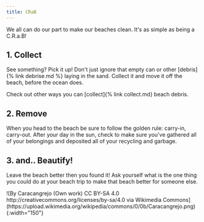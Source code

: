 ```yaml
---
title: CRaB
---
```

We all can do our part to make our beaches clean. It's as simple as being a C.R.a.B!

## 1. Collect
See something? Pick it up! Don't just ignore that empty can or other [debris]{% link debrise.md %} laying in the sand. Collect it and move it off the beach, before the ocean does.

Check out other ways you can [collect]{% link collect.md} beach debris.

## 2. Remove
When you head to the beach be sure to follow the golden rule: carry-in, carry-out.  After your day in the sun, check to make sure you've gathered all of your belongings and deposited all of your recycling and garbage.

## 3. and.. Beautify!
Leave the beach better then you found it! Ask yourself what is the one thing you could do at your beach trip to make that beach better for someone else.


<span style="align:center">
![By Caracangrejo (Own work) CC BY-SA 4.0 http://creativecommons.org/licenses/by-sa/4.0 via Wikimedia Commons](https://upload.wikimedia.org/wikipedia/commons/0/0b/Caracangrejo.png){:width="150"}
</span>